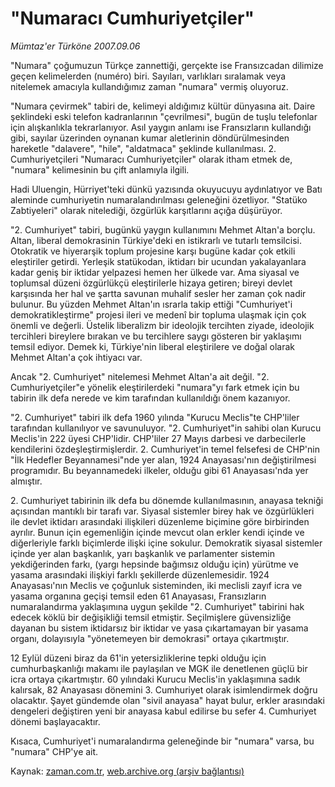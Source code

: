 # "Numaracı Cumhuriyetçiler"

*Mümtaz'er Türköne 2007.09.06*

<tr><td class="metin" colspan="2" style="padding-top: 20px; padding-left: 5px; ">"Numara" çoğumuzun Türkçe zannettiği, gerçekte ise Fransızcadan dilimize geçen kelimelerden (numéro) biri. Sayıları, varlıkları sıralamak veya nitelemek amacıyla kullandığımız zaman "numara" vermiş oluyoruz.</td></tr><tr><td class="metin" colspan="2" style="padding-top: 20px; padding-left: 5px; "><p>"Numara çevirmek" tabiri de, kelimeyi aldığımız kültür dünyasına ait. Daire şeklindeki eski telefon kadranlarının "çevrilmesi", bugün de tuşlu telefonlar için alışkanlıkla tekrarlanıyor. Asıl yaygın anlamı ise Fransızların kullandığı gibi, sayılar üzerinden oynanan kumar aletlerinin döndürülmesinden hareketle "dalavere", "hile", "aldatmaca" şeklinde kullanılması. 2. Cumhuriyetçileri "Numaracı Cumhuriyetçiler" olarak itham etmek de, "numara" kelimesinin bu çift anlamıyla ilgili.
<p>Hadi Uluengin, Hürriyet'teki dünkü yazısında okuyucuyu aydınlatıyor ve Batı aleminde cumhuriyetin numaralandırılması geleneğini özetliyor. "Statüko Zabtiyeleri" olarak nitelediği, özgürlük karşıtlarını açığa düşürüyor.
<p>"2. Cumhuriyet" tabiri, bugünkü yaygın kullanımını Mehmet Altan'a borçlu. Altan, liberal demokrasinin Türkiye'deki en istikrarlı ve tutarlı temsilcisi. Otokratik ve hiyerarşik toplum projesine karşı bugüne kadar çok etkili eleştiriler getirdi. Yerleşik statükodan, iktidarı bir ucundan yakalayanlara kadar geniş bir iktidar yelpazesi hemen her ülkede var. Ama siyasal ve toplumsal düzeni özgürlükçü eleştirilerle hizaya getiren; bireyi devlet karşısında her hal ve şartta savunan muhalif sesler her zaman çok nadir bulunur. Bu yüzden Mehmet Altan'ın ısrarla takip ettiği "Cumhuriyet'i demokratikleştirme" projesi ileri ve medenî bir topluma ulaşmak için çok önemli ve değerli. Üstelik liberalizm bir ideolojik tercihten ziyade, ideolojik tercihleri bireylere bırakan ve bu tercihlere saygı gösteren bir yaklaşımı temsil ediyor. Demek ki, Türkiye'nin liberal eleştirilere ve doğal olarak Mehmet Altan'a çok ihtiyacı var. 
<p>Ancak "2. Cumhuriyet" nitelemesi Mehmet Altan'a ait değil. "2. Cumhuriyetçiler"e yönelik eleştirilerdeki "numara"yı fark etmek için bu tabirin ilk defa nerede ve kim tarafından kullanıldığı önem kazanıyor.
<p>"2. Cumhuriyet" tabiri ilk defa 1960 yılında "Kurucu Meclis"te CHP'liler tarafından kullanılıyor ve savunuluyor. "2. Cumhuriyet"in sahibi olan Kurucu Meclis'in 222 üyesi CHP'lidir. CHP'liler 27 Mayıs darbesi ve darbecilerle kendilerini özdeşleştirmişlerdir. 2. Cumhuriyet'in temel felsefesi de CHP'nin "İlk Hedefler Beyannamesi"nde yer alan, 1924 Anayasası'nın değiştirilmesi programıdır. Bu beyannamedeki ilkeler, olduğu gibi 61 Anayasası'nda yer almıştır. 
<p>2. Cumhuriyet tabirinin ilk defa bu dönemde kullanılmasının, anayasa tekniği açısından mantıklı bir tarafı var. Siyasal sistemler birey hak ve özgürlükleri ile devlet iktidarı arasındaki ilişkileri düzenleme biçimine göre birbirinden ayrılır. Bunun için egemenliğin içinde mevcut olan erkler kendi içinde ve diğerleriyle farklı biçimlerde ilişki içine sokulur. Demokratik siyasal sistemler içinde yer alan başkanlık, yarı başkanlık ve parlamenter sistemin yekdiğerinden farkı, (yargı hepsinde bağımsız olduğu için) yürütme ve yasama arasındaki ilişkiyi farklı şekillerde düzenlemesidir. 1924 Anayasası'nın Meclis ve çoğunluk sisteminden, iki meclisli zayıf icra ve yasama organına geçişi temsil eden 61 Anayasası, Fransızların numaralandırma yaklaşımına uygun şekilde "2. Cumhuriyet" tabirini hak edecek köklü bir değişikliği temsil etmiştir. Seçilmişlere güvensizliğe dayanan bu sistem iktidarsız bir iktidar ve yasa çıkartamayan bir yasama organı, dolayısıyla "yönetemeyen bir demokrasi" ortaya çıkartmıştır.
<p>12 Eylül düzeni biraz da 61'in yetersizliklerine tepki olduğu için cumhurbaşkanlığı makamı ile paylaşılan ve MGK ile denetlenen güçlü bir icra ortaya çıkartmıştır. 60 yılındaki Kurucu Meclis'in yaklaşımına sadık kalırsak, 82 Anayasası dönemini 3. Cumhuriyet olarak isimlendirmek doğru olacaktır. Şayet gündemde olan "sivil anayasa" hayat bulur, erkler arasındaki dengeleri değiştiren yeni bir anayasa kabul edilirse bu sefer 4. Cumhuriyet dönemi başlayacaktır.
<p>Kısaca, Cumhuriyet'i numaralandırma geleneğinde bir "numara" varsa, bu "numara" CHP'ye ait. <br/></p></p></p></p></p></p></p></p></td></tr>

Kaynak: [zaman.com.tr](http://zaman.com.tr/yazar.do?yazino=584760), [web.archive.org (arşiv bağlantısı)](http://web.archive.org/web/20100116102253/http://www.zaman.com.tr:80/yazar.do?yazino=584760)
